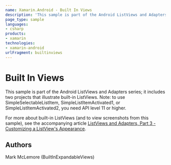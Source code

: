 ```yaml
---
name: Xamarin.Android - Built In Views
description: 'This sample is part of the Android ListViews and Adapters series; it includes two projects that illustrate built-in ListViews. Note: to use...'
page_type: sample
languages:
- csharp
products:
- xamarin
technologies:
- xamarin-android
urlFragment: builtinviews
---
```

# Built In Views

This sample is part of the Android ListViews and Adapters series; it includes
two projects that illustrate built-in ListViews. Note: to use SimpleSelectableListItem, SimpleListItemActivated1, or SimpleListItemActivated2, you need API level 11 or higher.

For more about built-in ListViews (and to view screenshots from this sample), see the accompanying article [ListViews and Adapters, Part 3 - Customizing a ListView's Appearance](http://developer.xamarin.com/guides/android/user_interface/working_with_listviews_and_adapters/part_3_-_customizing_a_listview's_appearance).

## Authors

Mark McLemore (BuiltInExpandableViews)
